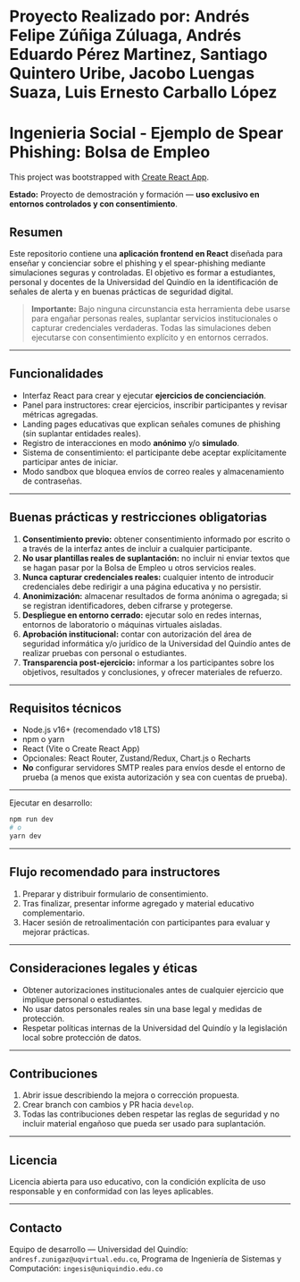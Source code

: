 # Proyecto Realizado por: Andrés Felipe Zúñiga Zúluaga, Andrés Eduardo Pérez Martinez, Santiago Quintero Uribe, Jacobo Luengas Suaza, Luis Ernesto Carballo López
# Ingenieria Social - Ejemplo de Spear Phishing: Bolsa de Empleo

This project was bootstrapped with [Create React App](https://github.com/facebook/create-react-app).

**Estado:** Proyecto de demostración y formación — **uso exclusivo en entornos controlados y con consentimiento**.

## Resumen
Este repositorio contiene una **aplicación frontend en React** diseñada para enseñar y concienciar sobre el phishing y el spear-phishing mediante simulaciones seguras y controladas. El objetivo es formar a estudiantes, personal y docentes de la Universidad del Quindío en la identificación de señales de alerta y en buenas prácticas de seguridad digital.

> **Importante:** Bajo ninguna circunstancia esta herramienta debe usarse para engañar personas reales, suplantar servicios institucionales o capturar credenciales verdaderas. Todas las simulaciones deben ejecutarse con consentimiento explícito y en entornos cerrados.

---


## Funcionalidades
- Interfaz React para crear y ejecutar **ejercicios de concienciación**.
- Panel para instructores: crear ejercicios, inscribir participantes y revisar métricas agregadas.
- Landing pages educativas que explican señales comunes de phishing (sin suplantar entidades reales).
- Registro de interacciones en modo **anónimo** y/o **simulado**.
- Sistema de consentimiento: el participante debe aceptar explícitamente participar antes de iniciar.
- Modo sandbox que bloquea envíos de correo reales y almacenamiento de contraseñas.

---

## Buenas prácticas y restricciones obligatorias
1. **Consentimiento previo:** obtener consentimiento informado por escrito o a través de la interfaz antes de incluir a cualquier participante.
2. **No usar plantillas reales de suplantación:** no incluir ni enviar textos que se hagan pasar por la Bolsa de Empleo u otros servicios reales.
3. **Nunca capturar credenciales reales:** cualquier intento de introducir credenciales debe redirigir a una página educativa y no persistir.
4. **Anonimización:** almacenar resultados de forma anónima o agregada; si se registran identificadores, deben cifrarse y protegerse.
5. **Despliegue en entorno cerrado:** ejecutar solo en redes internas, entornos de laboratorio o máquinas virtuales aisladas.
6. **Aprobación institucional:** contar con autorización del área de seguridad informática y/o jurídico de la Universidad del Quindío antes de realizar pruebas con personal o estudiantes.
7. **Transparencia post-ejercicio:** informar a los participantes sobre los objetivos, resultados y conclusiones, y ofrecer materiales de refuerzo.

---

## Requisitos técnicos
- Node.js v16+ (recomendado v18 LTS)
- npm o yarn
- React (Vite o Create React App)
- Opcionales: React Router, Zustand/Redux, Chart.js o Recharts
- **No** configurar servidores SMTP reales para envíos desde el entorno de prueba (a menos que exista autorización y sea con cuentas de prueba).

---

Ejecutar en desarrollo:
```bash
npm run dev
# o
yarn dev
```

---

## Flujo recomendado para instructores
1. Preparar y distribuir formulario de consentimiento.
2. Tras finalizar, presentar informe agregado y material educativo complementario.
3. Hacer sesión de retroalimentación con participantes para evaluar y mejorar prácticas.

---

## Consideraciones legales y éticas
- Obtener autorizaciones institucionales antes de cualquier ejercicio que implique personal o estudiantes.
- No usar datos personales reales sin una base legal y medidas de protección.
- Respetar políticas internas de la Universidad del Quindío y la legislación local sobre protección de datos.

---

## Contribuciones
1. Abrir issue describiendo la mejora o corrección propuesta.
2. Crear branch con cambios y PR hacia `develop`.
3. Todas las contribuciones deben respetar las reglas de seguridad y no incluir material engañoso que pueda ser usado para suplantación.

---

## Licencia
Licencia abierta para uso educativo, con la condición explícita de uso responsable y en conformidad con las leyes aplicables.

---

## Contacto
Equipo de desarrollo — Universidad del Quindío: `andresf.zunigaz@uqvirtual.edu.co`,
Programa de Ingeniería de Sistemas y Computación: `ingesis@uniquindio.edu.co`
